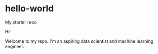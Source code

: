 # hello-world
My starter repo

Hi!  

Welcome to my repo.  I'm an aspiring data scientist and machine learning engineer.  
